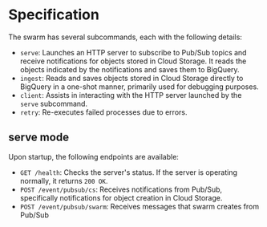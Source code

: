 # Specification

The swarm has several subcommands, each with the following details:

- `serve`: Launches an HTTP server to subscribe to Pub/Sub topics and receive notifications for objects stored in Cloud Storage. It reads the objects indicated by the notifications and saves them to BigQuery.
- `ingest`: Reads and saves objects stored in Cloud Storage directly to BigQuery in a one-shot manner, primarily used for debugging purposes.
- `client`: Assists in interacting with the HTTP server launched by the `serve` subcommand.
- `retry`: Re-executes failed processes due to errors.

## serve mode

Upon startup, the following endpoints are available:

- `GET /health`: Checks the server's status. If the server is operating normally, it returns `200 OK`.
- `POST /event/pubsub/cs`: Receives notifications from Pub/Sub, specifically notifications for object creation in Cloud Storage.
- `POST /event/pubsub/swarm`: Receives messages that swarm creates from Pub/Sub

